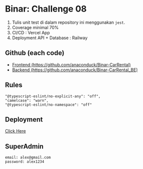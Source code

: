 # Binar: Challenge 08

1. Tulis unit test di dalam repository ini menggunakan `jest`.
3. Coverage minimal 70%
4. CI/CD : Vercel App
5. Deployment API + Database : Railway

## Github (each code)
- [Frontend (https://github.com/anaconduck/Binar-CarRental)](https://github.com/anaconduck/Binar-CarRental)
- [Backend (https://github.com/anaconduck/Binar-CarRental_BE)](https://github.com/anaconduck/Binar-CarRental_BE)

## Rules
```
"@typescript-eslint/no-explicit-any": "off",
"camelcase": "warn",
"@typescript-eslint/no-namespace": "off"
```

## Deployment
[Click Here](https://sssss/)

## SuperAdmin
```
email: alex@gmail.com
password: alex1234
```
